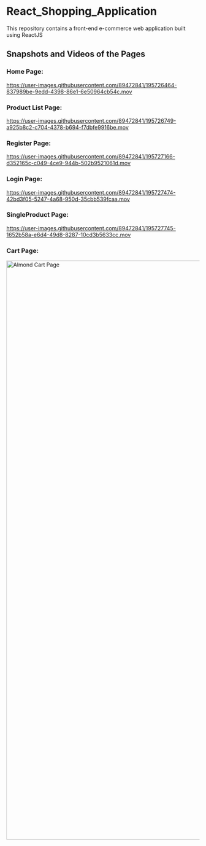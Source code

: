 # React_Shopping_Application
This repository contains a front-end e-commerce web application built using ReactJS

## Snapshots and Videos of the Pages
### Home Page:
https://user-images.githubusercontent.com/89472841/195726464-837989be-9edd-4398-86e1-6e50964cb54c.mov

### Product List Page:
https://user-images.githubusercontent.com/89472841/195726749-a925b8c2-c704-4378-b694-f7dbfe9916be.mov

### Register Page:
https://user-images.githubusercontent.com/89472841/195727166-d352165c-c049-4ce9-944b-502b9521061d.mov

### Login Page:
https://user-images.githubusercontent.com/89472841/195727474-42bd3f05-5247-4a68-950d-35cbb539fcaa.mov

### SingleProduct Page:
https://user-images.githubusercontent.com/89472841/195727745-1652b58a-e6d4-49d8-8287-10cd3b5633cc.mov

### Cart Page:
<img width="1509" alt="Almond Cart Page" src="https://user-images.githubusercontent.com/89472841/195727959-c7574955-f7a5-4f58-b76a-6782f84754a1.png">

